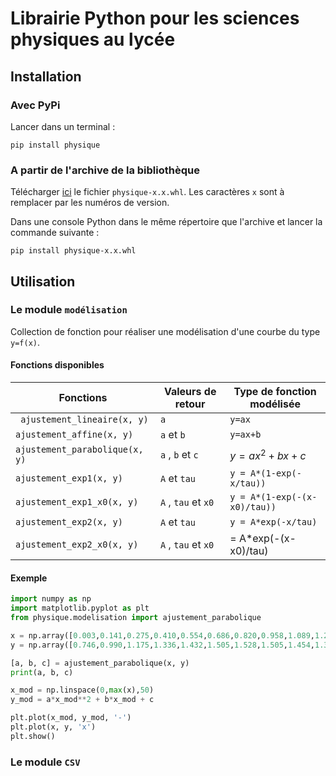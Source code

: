 # Librairie Python pour les sciences physiques au lycée

## Installation

### Avec PyPi

Lancer dans un terminal :

	pip install physique

### A partir de l'archive de la bibliothèque

Télécharger [ici](https://pypi.org/project/physique/#files) le fichier `physique-x.x.whl`. Les caractères `x` sont à remplacer par les numéros de version.

Dans une console Python dans le même répertoire que l'archive et lancer la commande suivante :

	pip install physique-x.x.whl

## Utilisation

### Le module `modélisation`

Collection de fonction pour réaliser une modélisation d'une courbe du type `y=f(x)`.

#### Fonctions disponibles

| Fonctions                      | Valeurs de retour    | Type de fonction modélisée   |
| ------------------------------ | -------------------- | ---------------------------- |
| ` ajustement_lineaire(x, y)`   | `a`                  | `y=ax​`                       |
| `ajustement_affine(x, y)`      | `a`  et `b`          | `y=ax+b​`                     |
| `ajustement_parabolique(x, y)` | `a` , `b` et  `c`    | $y=a x^2+bx+c$               |
| `ajustement_exp1(x, y)`        | `A`  et `tau`        | `y = A*(1-exp(-x/tau))`      |
| `ajustement_exp1_x0(x, y)`     | `A` , `tau` et  `x0` | `y = A*(1-exp(-(x-x0)/tau))` |
| `ajustement_exp2(x, y)`        | `A`  et `tau`        | `y = A*exp(-x/tau)`          |
| `ajustement_exp2_x0(x, y) `    | `A` , `tau` et  `x0` | = A*exp(-(x-x0)/tau)         |

#### Exemple

```python
import numpy as np
import matplotlib.pyplot as plt
from physique.modelisation import ajustement_parabolique

x = np.array([0.003,0.141,0.275,0.410,0.554,0.686,0.820,0.958,1.089,1.227,1.359,1.490,1.599,1.705,1.801])
y = np.array([0.746,0.990,1.175,1.336,1.432,1.505,1.528,1.505,1.454,1.355,1.207,1.018,0.797,0.544,0.266])

[a, b, c] = ajustement_parabolique(x, y)
print(a, b, c)

x_mod = np.linspace(0,max(x),50)
y_mod = a*x_mod**2 + b*x_mod + c

plt.plot(x_mod, y_mod, '-')
plt.plot(x, y, 'x')
plt.show()
```

### Le module `CSV`